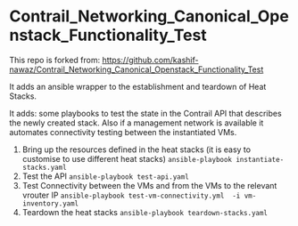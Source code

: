# Contrail_Networking_Canonical_Openstack_Functionality_Test

This repo is forked from: 
https://github.com/kashif-nawaz/Contrail_Networking_Canonical_Openstack_Functionality_Test

It adds an ansible wrapper to the establishment and teardown of Heat Stacks.

It adds: some playbooks to test the state in the Contrail API that describes the newly created stack.  Also if a management network is available it automates connectivity testing between the instantiated VMs.

1) Bring up the resources defined in the heat stacks (it is easy to customise to use different heat stacks)
`ansible-playbook instantiate-stacks.yaml`
2) Test the API
`ansible-playbook test-api.yaml`
3) Test Connectivity between the VMs and from the VMs to the relevant vrouter IP
`ansible-playbook test-vm-connectivity.yml  -i vm-inventory.yaml`
4) Teardown the heat stacks
`ansible-playbook teardown-stacks.yaml`
